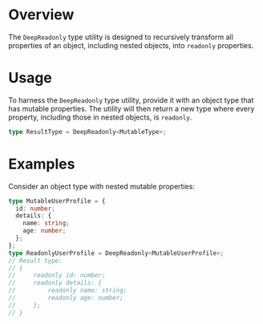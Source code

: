 # Overview

The `DeepReadonly` type utility is designed to recursively transform all properties of an object, including nested objects, into `readonly` properties.

# Usage

To harness the `DeepReadonly` type utility, provide it with an object type that has mutable properties. The utility will then return a new type where every property, including those in nested objects, is `readonly`.

```typescript
type ResultType = DeepReadonly<MutableType>;
```

# Examples

Consider an object type with nested mutable properties:

```typescript
type MutableUserProfile = {
  id: number;
  details: {
    name: string;
    age: number;
  };
};
type ReadonlyUserProfile = DeepReadonly<MutableUserProfile>;
// Result type:
// {
//     readonly id: number;
//     readonly details: {
//         readonly name: string;
//         readonly age: number;
//     };
// }
```
